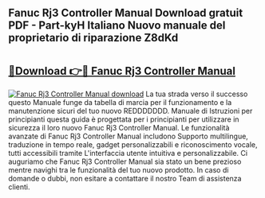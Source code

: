 ## Fanuc Rj3 Controller Manual Download gratuit PDF - Part-kyH Italiano Nuovo manuale del proprietario di riparazione Z8dKd

# <h2><a href="http://dfdlgwq.blite.top/?on=Fanuc+Rj3+Controller+Manual">🔗Download 👉🔴 Fanuc Rj3 Controller Manual</a></h2>

[![Fanuc Rj3 Controller Manual download](https://i.imgur.com/lujVjoI.png)](http://dfdlgwq.blite.top/?on=Fanuc+Rj3+Controller+Manual)
La tua strada verso il successo questo Manuale funge da tabella di marcia per il funzionamento e la manutenzione sicuri del tuo nuovo REDDDDDDD. Manuale di Istruzioni per principianti questa guida è progettata per i principianti per utilizzare in sicurezza il loro nuovo Fanuc Rj3 Controller Manual. Le funzionalità avanzate di Fanuc Rj3 Controller Manual includono Supporto multilingue, traduzione in tempo reale, gadget personalizzabili e riconoscimento vocale, tutti accessibili tramite L'interfaccia utente intuitiva e personalizzabile. Ci auguriamo che Fanuc Rj3 Controller Manual sia stato un bene prezioso mentre navighi tra le funzionalità del tuo nuovo prodotto. In caso di domande o dubbi, non esitare a contattare il nostro Team di assistenza clienti.
